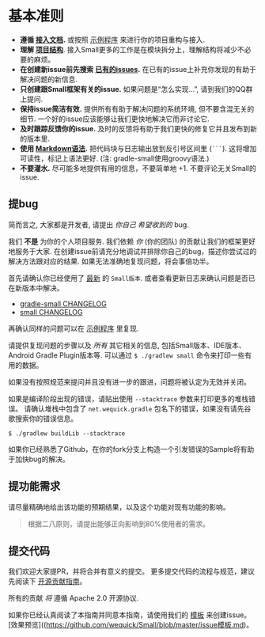 # 基本准则

* **遵循 [接入文档](https://github.com/wequick/Small/blob/master/Android/README.md).** 或按照 [示例程序](https://github.com/wequick/Small/blob/master/Android/Sample) 来进行你的项目重构与接入.
* **理解 [项目结构](https://github.com/wequick/Small/issues/207)**. 接入Small更多的工作是在模块拆分上，理解结构将减少不必要的麻烦。
* **在创建新issue前先搜索 [已有的issues](https://github.com/wequick/Small/issues).** 在已有的issue上补充你发现的有助于解决问题的新信息.
* **只创建跟Small框架有关的issue.** 如果问题是“怎么实现...”, 请到我们的QQ群上提问.
* **保持issue简洁有效.** 提供所有有助于解决问题的系统环境, 但不要含混无关的细节. 一个好的issue应该能够让我们更快地解决它而非讨论它.
* **及时跟踪反馈你的issue.** 及时的反馈将有助于我们更快的修复它并且发布到新的版本里.
* **使用 [Markdown语法](https://help.github.com/articles/markdown-basics/).** 把代码块与日志输出放到反引号区间里 (```` ``` ````). 这将增加可读性，标记上语法更好. (注: gradle-small使用groovy语法.)
* **不要灌水.** 尽可能多地提供有用的信息，不要简单地 +1. 不要评论无关Small的issue.

## 提bug

简而言之, 大家都是开发者, 请提出 _你自己_ _希望收到的_ bug.

我们 **不是** 为你的个人项目服务. 我们依赖 _你_ (你的团队)
的贡献让我们的框架更好地服务于大家. 在创建issue前请充分地调试并排除你自己的bug，描述你尝试过的解决方法跟对应的结果.
如果无法准确地复现问题，将会事倍功半。

首先请确认你已经使用了 [最新](https://bintray.com/galenlin) 的 `Small版本`.
或者查看更新日志来确认问题是否已在新版本中解决。

- [gradle-small CHANGELOG](https://github.com/wequick/Small/blob/master/Android/DevSample/buildSrc/CHANGELOG.md)
- [small CHANGELOG](https://github.com/wequick/Small/blob/master/Android/DevSample/small/CHANGELOG.md)

再确认同样的问题可以在 [示例程序](https://github.com/wequick/Small/blob/master/Android/Sample) 里复现.

请提供复现问题的步骤以及 _所有_ 其它相关的信息, 包括Small版本、IDE版本、Android Gradle Plugin版本等.
可以通过 `$ ./gradlew small` 命令来打印一些有用的数据。

如果没有按照规范来提问并且没有进一步的跟进，问题将被认定为无效并关闭。

如果是编译阶段出现的错误，请贴出使用 `--stacktrace` 参数来打印更多的堆栈错误。
请确认堆栈中包含了 `net.wequick.gradle` 包名下的错误，如果没有请先谷歌搜索你的错误信息。

```
$ ./gradlew buildLib --stacktrace
```

如果你已经熟悉了Github，在你的fork分支上构造一个引发错误的Sample将有助于加快bug的解决。

## 提功能需求

请尽量精确地给出该功能的预期结果，以及这个功能对现有功能的影响。

> 根据二八原则，请提出能够正向影响到80%使用者的需求。

## 提交代码

我们欢迎大家提PR，并将合并有意义的提交。
更多提交代码的流程与规范，建议先阅读下 [开源贡献指南](https://guides.github.com/activities/contributing-to-open-source)。

所有的贡献 _将_ 遵循 Apache 2.0 开源协议.

如果你已经认真阅读了本指南并同意本指南，请使用我们的 [模板](https://raw.githubusercontent.com/wequick/Small/master/issue%E6%A8%A1%E6%9D%BF.md) 来创建issue。
[效果预览]((https://github.com/wequick/Small/blob/master/issue模板.md)。

